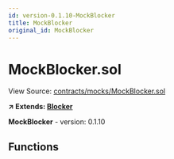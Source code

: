 ```yaml
---
id: version-0.1.10-MockBlocker
title: MockBlocker
original_id: MockBlocker
---
```


# MockBlocker.sol

View Source: [contracts/mocks/MockBlocker.sol](../../contracts/mocks/MockBlocker.sol)

**↗ Extends: [Blocker](Blocker.md)**

**MockBlocker** - version: 0.1.10

## Functions


